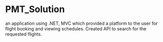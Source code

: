 # PMT_Solution
 an application using .NET, MVC which provided a platform to the user for flight booking and viewing schedules. Created API to search for the requested flights.
